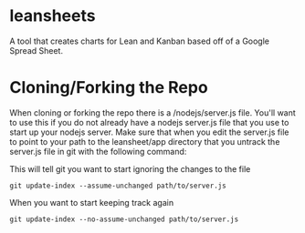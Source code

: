 leansheets
==========

A tool that creates charts for Lean and Kanban based off of a Google Spread Sheet.

Cloning/Forking the Repo
================
When cloning or forking the repo there is a /nodejs/server.js file.  You'll want to use this if you do not already have a nodejs server.js file that you use to start up your nodejs server.  Make sure that when you edit the server.js file to point to your path to the leansheet/app directory that you untrack the server.js file in git with the following command:

This will tell git you want to start ignoring the changes to the file
```
git update-index --assume-unchanged path/to/server.js
```
When you want to start keeping track again
```
git update-index --no-assume-unchanged path/to/server.js
```